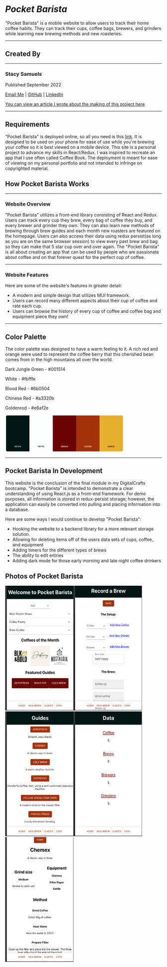 # **_Pocket Barista_**

"Pocket Barista" is a mobile website to allow users to track their home coffee habits. They can track their cups, coffee bags, brewers, and grinders while learning new brewing methods and new roasteries.

---

## **Created By**

---

### Stacy Samuels

Published September 2022

[Email Me](stacy.samuels10@gmail.com) | [GitHub](https://github.com/stacysamuels10/Pocket-Barista/tree/main/pocket-barista) | [LinkedIn](https://www.linkedin.com/in/stacy-samuels/)

[You can view an article I wrote about the making of this project here]()

---

## **Requirements**

"Pocket Barista" is deployed online, so all you need is this [link](https://63115d9f1f356f1d0a28de6d--pocket-barista.netlify.app/). It is designed to be used on your phone for ease of use while you're brewing your coffee so it is best viewed on a mobile device. This site is a personal project to advance my skills in React/Redux. I was inspired to recreate an app that I use often called Coffee Book. The deployment is meant for ease of viewing on my personal portfolio and not intended to infringe on copyrighted material.

## How Pocket Barista Works

---

### Website Overview

"Pocket Barista" utilizes a front-end library consisting of React and Redux. Users can track every cup they brew, every bag of coffee they buy, and every brewer and grinder they own. They can also learn new methods of brewing through brew guides and each month new roasters are featured on the homepage. Users can also access their data using redux persist(as long as you are on the same browser session) to view every past brew and bag so they can make that 5 star cup over and over again. The "Pocket Barista" is all about creating an app that can be used by people who are passionate about coffee and on that forever quest for the perfect cup of coffee.

---

### Website Features

Here are some of the website's features in greater detail:

- A modern and simple design that utilizes MUI framework.
- Users can record many different aspects about their cup of coffee and rate each cup.
- Users can browse the history of every cup of coffee and coffee bag and equipment piece they own!

---

## Color Palette

The color palette was designed to have a warm feeling to it. A rich red and orange were used to represent the coffee berry that this cherished bean comes from in the high mountains all over the world.

Dark Jungle Green - #001514

White - #fbfffe

Blood Red - #6b0504

Chinese Red - #a3320b

Goldenrod - #e6af2e

<img src="src/assets/colorpalette.png" 
alt="Color Palette"
width="380" height="120">

---

## Pocket Barista In Development

This website is the conclusion of the final module in my DigitalCrafts bootcamp. "Pocket Barista" is intended to demonstrate a clear understanding of using React.js as a front-end framework. For demo purposes, all information is stored in redux-persist storage; however, the application can easily be converted into pulling and placing information into a database.

Here are some ways I would continue to develop "Pocket Barista":

- Hooking the website to a backend library for a more relevant storage solution.
- Allowing for deleting items off of the users data sets of cups, coffee, and equipment
- Adding timers for the different types of brews
- The ability to edit entries
- Adding dark mode for those early morning and late night coffee drinkers

## Photos of Pocket Barista

<img src="src/assets/pocket-barista-homepage.png"
alt="Home Page"
width="220" height="400"><img src="src/assets/pocket-barista-new-brew.png"
alt="New Brew"
width="220" height="400"><img src="src/assets/pocket-barista-guides.png"
alt="Guides"
width="220" height="400"><img src="src/assets/pocket-barista-data.png"
alt="Data"
width="220" height="400"><img src="src/assets/pocket-barista-brew-guide.png"
alt="Chemex Brew Guide"
width="220" height="400">
